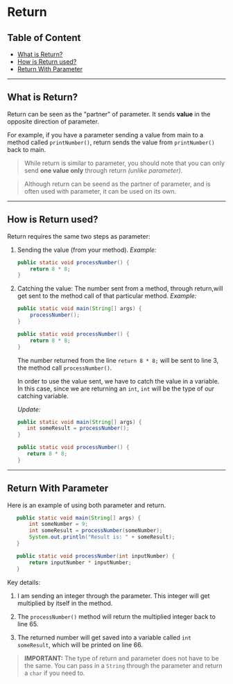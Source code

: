 # Return

## Table of Content

- [What is Return?](#what-is-return)
- [How is Return used?](#how-is-return-used)
- [Return With Parameter](#return-with-parameter)

---

## What is Return?

Return can be seen as the "partner" of parameter. It sends **value** in the opposite direction of parameter.

For example, if you have a parameter sending a value from main to a method called `printNumber()`, return sends the value from `printNumber()` back to main.

> While return is similar to parameter, you should note that you can only send **one value only** through return _(unlike parameter)_.

> Although return can be seend as the partner of parameter, and is often used with parameter, it can be used on its own.

---

## How is Return used?

Return requires the same two steps as parameter:

1. Sending the value (from your method). _Example:_

   ```java
   public static void processNumber() {
       return 8 * 8;
   }
   ```

2. Catching the value: The number sent from a method, through return,will get sent to the method call of that particular method.
   _Example:_

   ```java
   public static void main(String[] args) {
       processNumber();
   }

   public static void processNumber() {
       return 8 * 8;
   }
   ```

   The number returned from the line `return 8 * 8;` will be sent to line 3, the method call `processNumber()`.

   In order to use the value sent, we have to catch the value in a variable. In this case, since we are returning an `int`, `int` will be the type of our catching variable.

   _Update:_

   ```java
   public static void main(String[] args) {
      int someResult = processNumber();
   }

   public static void processNumber() {
      return 8 * 8;
   }
   ```

---

## Return With Parameter

Here is an example of using both parameter and return.

```java
   public static void main(String[] args) {
       int someNumber = 9;
       int someResult = processNumber(someNumber);
       System.out.println("Result is: " + someResult);
   }

   public static void processNumber(int inputNumber) {
       return inputNumber * inputNumber;
   }
```

Key details:

1. I am sending an integer through the parameter. This integer will get multiplied by itself in the method.

2. The `processNumber()` method will return the multiplied integer back to line 65.

3. The returned number will get saved into a variable called `int someResult`, which will be printed on line 66.

> **IMPORTANT:** The type of return and parameter does not have to be the same. You can pass in a `String` through the parameter and return a `char` if you need to.
